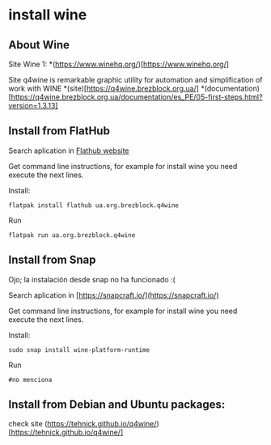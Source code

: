 # install wine
## About Wine
Site Wine 1: 
*(https://www.winehq.org/)[https://www.winehq.org/]

Site q4wine is remarkable graphic utility for automation and simplification of work with WINE
*(site)[https://q4wine.brezblock.org.ua/]
*(documentation)[https://q4wine.brezblock.org.ua/documentation/es_PE/05-first-steps.html?version=1.3.13]

## Install from FlatHub
Search aplication in  [Flathub website](https://flathub.org/home)

Get command line instructions, for example for install wine you need execute the next lines.

Install:
```
flatpak install flathub ua.org.brezblock.q4wine
```
Run
```
flatpak run ua.org.brezblock.q4wine
```

## Install from Snap
Ojo; la instalación desde snap no ha funcionado :(

Search aplication in  [https://snapcraft.io/](https://snapcraft.io/)

Get command line instructions, for example for install wine you need execute the next lines.

Install:
```
sudo snap install wine-platform-runtime
```
Run
```
#no menciona
```
## Install from Debian and Ubuntu packages:
check site (https://tehnick.github.io/q4wine/)[https://tehnick.github.io/q4wine/]
